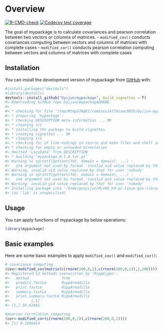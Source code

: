 
<!-- README.md is generated from README.Rmd. Please edit that file -->

# Overview

<!-- badges: start -->

[![R-CMD-check](https://github.com/Gyijun/mypackage/actions/workflows/R-CMD-check.yaml/badge.svg)](https://github.com/Gyijun/mypackage/actions/workflows/R-CMD-check.yaml)
[![Codecov test
coverage](https://codecov.io/gh/Gyijun/mypackage/branch/master/graph/badge.svg)](https://app.codecov.io/gh/Gyijun/mypackage?branch=master)
<!-- badges: end -->

The goal of mypackage is to calculate covariances and pearson
correlation between two vectors or columns of matrices. -
`modified_cov()` conducts covariances computing between vectors and
columns of matrices with complete cases - `modified_cor()` conducts
pearson correlation computing between vectors and columns of matrices
with complete cases

## Installation

You can install the development version of mypackage from
[GitHub](https://github.com/) with:

``` r
#install.packages("devtools")
#library(devtools)
devtools::install_github("Gyijun/mypackage", build_vignettes = T)
#> Downloading GitHub repo Gyijun/mypackage@HEAD
#> 
#> * checking for file ‘/tmp/RtmpS7AqK1/remotes247f41aac9955/Gyijun-mypackage-242d82f/DESCRIPTION’ ... OK
#> * preparing ‘mypackage’:
#> * checking DESCRIPTION meta-information ... OK
#> * cleaning src
#> * installing the package to build vignettes
#> * creating vignettes ... OK
#> * cleaning src
#> * checking for LF line-endings in source and make files and shell scripts
#> * checking for empty or unneeded directories
#> Omitted ‘LazyData’ from DESCRIPTION
#> * building ‘mypackage_0.1.0.tar.gz’
#> Warning in sprintf(gettext(fmt, domain = domain), ...) :
#>   one argument not used by format 'invalid uid value replaced by that for user 'nobody''
#> Warning: invalid uid value replaced by that for user 'nobody'
#> Warning in sprintf(gettext(fmt, domain = domain), ...) :
#>   one argument not used by format 'invalid gid value replaced by that for user 'nobody''
#> Warning: invalid gid value replaced by that for user 'nobody'
#> Installing package into '/home/guoyijun/R/x86_64-pc-linux-gnu-library/4.1'
#> (as 'lib' is unspecified)
```

## Usage

You can apply functions of mypackage by below operations:

``` r
library(mypackage)
```

## Basic examples

Here are some basic examples to apply `modified_cov()` and
`modified_cor()`:

``` r
# covariance computing
(cov<-modified_cov(matrix(c(rnorm(100,0,1),c(rnorm(100,0,1)),2,100))))
#> Registered S3 methods overwritten by 'RcppEigen':
#>   method               from         
#>   predict.fastLm       RcppArmadillo
#>   print.fastLm         RcppArmadillo
#>   summary.fastLm       RcppArmadillo
#>   print.summary.fastLm RcppArmadillo
#>          [,1]
#> [1,] 50.62481

#pearson correlation computing
(cor<-modified_cor(c(rnorm(100,0,1)),c(rnorm(100,0,1))))
#> [1] 0.1586424
```
